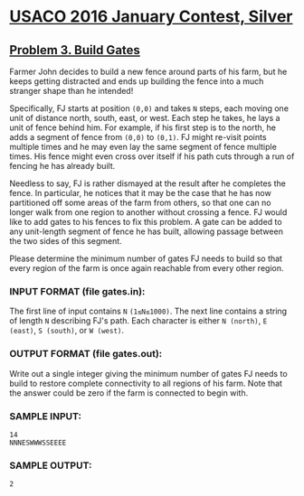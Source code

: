 # [USACO 2016 January Contest, Silver](http://www.usaco.org/index.php?page=jan16results)
## [Problem 3. Build Gates](http://www.usaco.org/index.php?page=viewproblem2&cpid=596)

Farmer John decides to build a new fence around parts of his farm, but he keeps getting distracted and ends up building the fence into a much stranger shape than he intended!

Specifically, FJ starts at position `(0,0)` and takes `N` steps, each moving one unit of distance north, south, east, or west. Each step he takes, he lays a unit of fence behind him. For example, if his first step is to the north, he adds a segment of fence from `(0,0)` to `(0,1)`. FJ might re-visit points multiple times and he may even lay the same segment of fence multiple times. His fence might even cross over itself if his path cuts through a run of fencing he has already built.

Needless to say, FJ is rather dismayed at the result after he completes the fence. In particular, he notices that it may be the case that he has now partitioned off some areas of the farm from others, so that one can no longer walk from one region to another without crossing a fence. FJ would like to add gates to his fences to fix this problem. A gate can be added to any unit-length segment of fence he has built, allowing passage between the two sides of this segment.

Please determine the minimum number of gates FJ needs to build so that every region of the farm is once again reachable from every other region.

### INPUT FORMAT (file gates.in):

The first line of input contains `N` `(1≤N≤1000)`. The next line contains a string of length `N` describing FJ's path. Each character is either `N (north)`, `E (east)`, `S (south)`, or `W (west)`.

### OUTPUT FORMAT (file gates.out):

Write out a single integer giving the minimum number of gates FJ needs to build to restore complete connectivity to all regions of his farm. Note that the answer could be zero if the farm is connected to begin with.

### SAMPLE INPUT:

```
14
NNNESWWWSSEEEE
```

### SAMPLE OUTPUT:

```
2
```